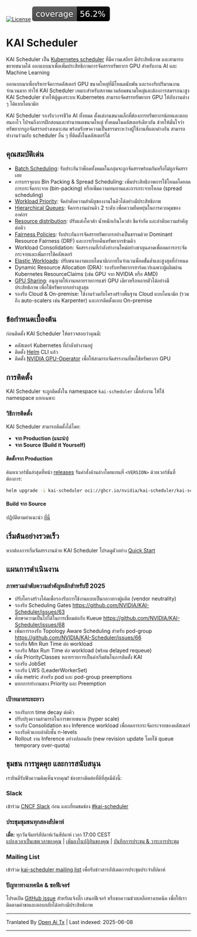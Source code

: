 [![License](https://img.shields.io/badge/License-Apache_2.0-blue.svg)](LICENSE) [![Coverage](https://github.com/NVIDIA/KAI-Scheduler/raw/coverage-badge/badges/coverage.svg)](https://github.com/NVIDIA/KAI-Scheduler/blob/main/.github/workflows/update-coverage-badge.yaml)
# KAI Scheduler
KAI Scheduler เป็น [Kubernetes scheduler](https://kubernetes.io/docs/concepts/scheduling-eviction/kube-scheduler/) ที่มีความเสถียร มีประสิทธิภาพ และสามารถขยายขนาดได้ ออกแบบมาเพื่อเพิ่มประสิทธิภาพการจัดสรรทรัพยากร GPU สำหรับงาน AI และ Machine Learning

ออกแบบมาเพื่อบริหารจัดการคลัสเตอร์ GPU ขนาดใหญ่ที่มีโหนดนับพัน และรองรับปริมาณงานจำนวนมาก ทำให้ KAI Scheduler เหมาะสำหรับสภาพแวดล้อมขนาดใหญ่และต้องการสมรรถนะสูง
KAI Scheduler ช่วยให้ผู้ดูแลระบบ Kubernetes สามารถจัดสรรทรัพยากร GPU ให้กับงานต่าง ๆ ได้แบบไดนามิก

KAI Scheduler รองรับวงจรชีวิต AI ทั้งหมด ตั้งแต่งานขนาดเล็กที่ต้องการทรัพยากรน้อยและตอบสนองไว ไปจนถึงการฝึกสอนและทำนายผลขนาดใหญ่ ทั้งหมดในคลัสเตอร์เดียวกัน
ช่วยให้มั่นใจว่าทรัพยากรถูกจัดสรรอย่างเหมาะสม พร้อมรักษาความเป็นธรรมระหว่างผู้ใช้งานที่แตกต่างกัน
สามารถทำงานร่วมกับ scheduler อื่น ๆ ที่ติดตั้งในคลัสเตอร์ได้

## คุณสมบัติเด่น
* [Batch Scheduling](docs/batch/README.md): รับประกันว่าพ็อดทั้งหมดในกลุ่มจะถูกจัดสรรพร้อมกันหรือไม่ถูกจัดสรรเลย
* การบรรจุแบบ Bin Packing & Spread Scheduling: เพิ่มประสิทธิภาพการใช้โหนดโดยลดการกระจัดกระจาย (bin-packing) หรือเพิ่มความทนทานและการกระจายโหลด (spread scheduling)
* [Workload Priority](docs/priority/README.md): จัดลำดับความสำคัญของงานในคิวได้อย่างมีประสิทธิภาพ
* [Hierarchical Queues](docs/queues/README.md): จัดการงานผ่านคิว 2 ระดับ เพื่อความยืดหยุ่นในการควบคุมขององค์กร
* [Resource distribution](docs/fairness/README.md#resource-division-algorithm): ปรับแต่งโควต้า น้ำหนักเกินโควต้า ขีดจำกัด และลำดับความสำคัญต่อคิว
* [Fairness Policies](docs/fairness/README.md#reclaim-strategies): รับประกันการจัดสรรทรัพยากรอย่างเป็นธรรมด้วย Dominant Resource Fairness (DRF) และการเรียกคืนทรัพยากรข้ามคิว
* Workload Consolidation: จัดสรรงานที่กำลังทำงานใหม่อย่างชาญฉลาดเพื่อลดการกระจัดกระจายและเพิ่มการใช้คลัสเตอร์
* [Elastic Workloads](docs/elastic/README.md): ปรับขนาดงานแบบไดนามิกภายในจำนวนพ็อดขั้นต่ำและสูงสุดที่กำหนด
* Dynamic Resource Allocation (DRA): รองรับทรัพยากรฮาร์ดแวร์เฉพาะผู้ผลิตผ่าน Kubernetes ResourceClaims (เช่น GPU จาก NVIDIA หรือ AMD)
* [GPU Sharing](docs/gpu-sharing/README.md): อนุญาตให้งานหลายรายการแชร์ GPU เดียวหรือหลายตัวได้อย่างมีประสิทธิภาพ เพื่อใช้ทรัพยากรอย่างสูงสุด
* รองรับ Cloud & On-premise: ใช้งานร่วมกับโครงสร้างพื้นฐาน Cloud แบบไดนามิก (รวมถึง auto-scalers เช่น Karpenter) และการติดตั้งแบบ On-premise

## ข้อกำหนดเบื้องต้น
ก่อนติดตั้ง KAI Scheduler ให้ตรวจสอบว่าคุณมี:

- คลัสเตอร์ Kubernetes ที่กำลังทำงานอยู่
- ติดตั้ง [Helm](https://helm.sh/docs/intro/install) CLI แล้ว
- ติดตั้ง [NVIDIA GPU-Operator](https://github.com/NVIDIA/gpu-operator) เพื่อให้สามารถจัดสรรงานที่ขอใช้ทรัพยากร GPU

## การติดตั้ง
KAI Scheduler จะถูกติดตั้งใน namespace `kai-scheduler` เมื่อส่งงาน ให้ใช้ namespace แยกเฉพาะ

### วิธีการติดตั้ง
KAI Scheduler สามารถติดตั้งได้โดย:

- **จาก Production (แนะนำ)**
- **จาก Source (Build it Yourself)**

#### ติดตั้งจาก Production
ค้นหาเวอร์ชันล่าสุดที่หน้า [releases](https://github.com/NVIDIA/KAI-Scheduler/releases)
รันคำสั่งด้านล่างโดยแทนที่ `<VERSION>` ด้วยเวอร์ชันที่ต้องการ:
```sh
helm upgrade -i kai-scheduler oci://ghcr.io/nvidia/kai-scheduler/kai-scheduler -n kai-scheduler --create-namespace --version <VERSION>
```
#### Build จาก Source
ปฏิบัติตามคำแนะนำ [ที่นี่](docs/developer/building-from-source.md)

## เริ่มต้นอย่างรวดเร็ว
หากต้องการเริ่มจัดสรรงานด้วย KAI Scheduler โปรดดูตัวอย่าง [Quick Start](docs/quickstart/README.md)

## แผนการดำเนินงาน

### ภาพรวมลำดับความสำคัญหลักสำหรับปี 2025
* ปรับโครงสร้างโค้ดเพื่อรองรับการใช้งานแบบเป็นกลางทางผู้ผลิต (vendor neutrality)
* รองรับ Scheduling Gates https://github.com/NVIDIA/KAI-Scheduler/issues/63
* ศึกษาความเป็นไปได้ในการเชื่อมต่อกับ Kueue https://github.com/NVIDIA/KAI-Scheduler/issues/68
* เพิ่มการรองรับ Topology Aware Scheduling สำหรับ pod-group https://github.com/NVIDIA/KAI-Scheduler/issues/66
* รองรับ Min Run Time ต่อ workload
* รองรับ Max Run Time ต่อ workload (พร้อม delayed requeue)
* เพิ่ม PriorityClasses หลายรายการเป็นค่าเริ่มต้นในการติดตั้ง KAI
* รองรับ JobSet
* รองรับ LWS (LeaderWorkerSet)
* เพิ่ม metric สำหรับ pod และ pod-group preemptions
* แยกการทำงานของ Priority และ Preemption

### เป้าหมายระยะยาว
* รองรับการ time decay ต่อคิว
* ปรับปรุงความสามารถในการขยายขนาด (hyper scale)
* รองรับ Consolidation ของ Inference workload เพื่อลดการกระจัดกระจายของคลัสเตอร์
* รองรับคิวแบบลำดับชั้น n-levels
* Rollout งาน Inference อย่างปลอดภัย (new revision update โดยใช้ queue temporary over-quota)

## ชุมชน การพูดคุย และการสนับสนุน

เรายินดีรับฟังความคิดเห็นจากคุณ! ช่องทางติดต่อที่ดีที่สุดมีดังนี้:

### Slack
เข้าร่วม [CNCF Slack](https://communityinviter.com/apps/cloud-native/cncf) ก่อน และเยี่ยมชมช่อง [#kai-scheduler](https://cloud-native.slack.com/archives/kai-scheduler)

### ประชุมชุมชนทุกสองสัปดาห์  
**เมื่อ:** ทุกวันจันทร์สัปดาห์เว้นสัปดาห์ เวลา 17:00 CEST  
[แปลงเวลาเป็นเขตเวลาของคุณ](https://dateful.com/time-zone-converter?t=17&tz2=Germany) | [เพิ่มลงในปฏิทินของคุณ](https://calendar.google.com/calendar/event?action=TEMPLATE&tmeid=N2Q2bjhoNXAzMGc0cWpnZTQ4OGtpdXFhanFfMjAyNTA2MDlUMTUwMDAwWiAxZjQ2OTZiOWVlM2JiMWE1ZWIzMTAwODBkNDZiZmMwMDZjNTUxYWFiZmU1YTM3ZGM2YTc0NTFhYmNhMmE1ODk0QGc&tmsrc=1f4696b9ee3bb1a5eb310080d46bfc006c551aabfe5a37dc6a7451abca2a5894%40group.calendar.google.com&scp=ALL)  | [บันทึกการประชุม & วาระการประชุม](https://docs.google.com/document/d/13K7NGdPebOstlrsif1YLjGz1x-aJafMXeIgqbO7WghI/edit?usp=sharing)

### Mailing List  
เข้าร่วม [kai-scheduler mailing list](https://groups.google.com/g/kai-scheduler) เพื่อรับข่าวสารอัปเดตการประชุมประจำสัปดาห์

### ปัญหาทางเทคนิค & ขอฟีเจอร์  
โปรดเปิด [GitHub issue](https://github.com/NVIDIA/KAI-Scheduler/issues/new/choose) สำหรับแจ้งบั๊ก เสนอฟีเจอร์ หรือขอความช่วยเหลือทางเทคนิค เพื่อให้เราติดตามคำขอและตอบกลับได้อย่างมีประสิทธิภาพ




---


Tranlated By [Open Ai Tx](https://github.com/OpenAiTx/OpenAiTx) | Last indexed: 2025-06-08


---
